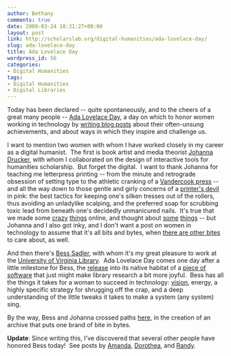 ```yaml
---
author: Bethany
comments: true
date: 2009-03-24 18:31:27+00:00
layout: post
link: http://scholarslab.org/digital-humanities/ada-lovelace-day/
slug: ada-lovelace-day
title: Ada Lovelace Day
wordpress_id: 56
categories:
- Digital Humanities
tags:
- Digital Humanities
- Digital Libraries
---
```


Today has been declared -- quite spontaneously, and to the cheers of a great many people -- [Ada Lovelace Day](http://www.guardian.co.uk/technology/2009/mar/24/ada-lovelace-day), a day on which to honor women working in technology by [writing blog posts](http://findingada.com/) about their often-unsung achievements, and about ways in which they inspire and challenge us.

<!-- more -->

I want to mention two women with whom I have worked closely in my career as a digital humanist.  The first is book artist and media theorist [Johanna Drucker](http://en.wikipedia.org/wiki/Johanna_Drucker), with whom I collaborated on the design of interactive tools for humanities scholarship.  But forget the digital.  I want to thank Johanna for teaching me letterpress printing -- from the minute and retrograde obsession of setting type to the athletic cranking of a [Vandercook press](http://vandercookpress.info/) -- and all the way down to those gentle and girly concerns of a [printer's devil](http://en.wikipedia.org/wiki/Printer%27s_devil) in pink: the best tactics for keeping one's silken tresses out of the rollers, thus avoiding an unladylike scalping, and the preferred soap for scrubbing toxic lead from beneath one's decidedly unmanicured nails.  It's true that we made some [crazy](http://www2.iath.virginia.edu/time/time.html) [things](http://www.speculativecomputing.org/) online, and thought about [some](http://www.digitalhumanities.org/companion/view?docId=blackwell/9781405103213/9781405103213.xml&chunk.id=ss1-4-10&toc.depth=1&toc.id=ss1-4-10&brand=default) [things](http://www.press.uchicago.edu/presssite/metadata.epl?mode=synopsis&bookkey=353566) -- but Johanna and I also got inky, and I don't want a post on women in technology to assume that it's all bits and bytes, when [there are other bites](http://www.youtube.com/watch?v=Iv69kB_e9KY) to care about, as well.

And then there's [Bess Sadler](http://www.ibiblio.org/bess/), with whom it's my great pleasure to work at the [University of Virginia Library](http://lib.virginia.edu/scholarslab/).  Ada Lovelace Day comes one day after a little milestone for Bess, the [release](http://virgowww.lib.virginia.edu/) into its native habitat of a [piece of software](http://blacklightopac.org/?page_id=2) that just might make library research a bit more joyful.  Bess has all the things it takes for a woman to succeed in technology: [vision](http://www.ibiblio.org/bess/?p=21), energy, a highly specific strategy for shrugging off the crap, and a deep understanding of the little tweaks it takes to make a system (any system) sing.

By the way, Bess and Johanna crossed paths [here](http://artistsbooksonline.org/), in the creation of an archive that puts one brand of bite in bytes.

**Update**: Since writing this, I've discovered that several other people have honored Bess today!  See posts by [Amanda](http://householdopera.typepad.com/household_opera/2009/03/happy-ada-lovelace-day.html), [Dorothea](http://cavlec.yarinareth.net/2009/03/24/bess-sadler-library-geek/), and [Randy](http://www.eifl.net/cps/sections/services/eifl-foss/foss-blog/2009_03_24_ada-lovelace-day-bess).
